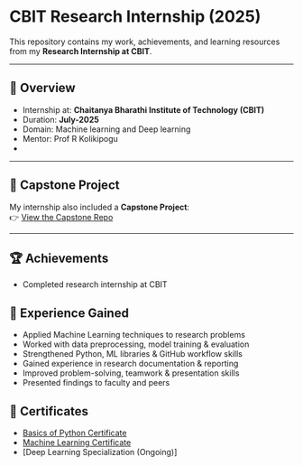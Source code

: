 # CBIT Research Internship (2025)

This repository contains my work, achievements, and learning resources from my **Research Internship at CBIT**.

---

## 📜 Overview
- Internship at: **Chaitanya Bharathi Institute of Technology (CBIT)**
- Duration: **July-2025**
- Domain: Machine learning and Deep learning
- Mentor: Prof R Kolikipogu
- 
---

## 🚀 Capstone Project
My internship also included a **Capstone Project**:  
👉 [View the Capstone Repo]((https://github.com/giridharredy/Capstone-Project-Research-Internship-CBIT))

---

## 🏆 Achievements
- Completed research internship at CBIT
## 🎯 Experience Gained
- Applied Machine Learning techniques to research problems  
- Worked with data preprocessing, model training & evaluation  
- Strengthened Python, ML libraries & GitHub workflow skills  
- Gained experience in research documentation & reporting  
- Improved problem-solving, teamwork & presentation skills
- Presented findings to faculty and peers

## 📜 Certificates
- [Basics of Python Certificate](https://drive.google.com/file/d/1DzR6-VYDgcMeoD-PysQGmwa9dQCau2sK/view?usp=sharing)
- [Machine Learning Certificate](https://drive.google.com/file/d/1GND84fEe_h4TrmaQvROYQ9mDi5CGeLAO/view?usp=sharing)
- [Deep Learning Specialization (Ongoing)]

